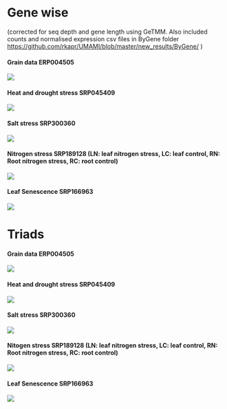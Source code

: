 

# Gene wise 

(corrected for seq depth and gene length using GeTMM. Also included counts and normalised expression csv files in ByGene folder https://github.com/rkapr/UMAMI/blob/master/new_results/ByGene/ )

#### Grain data ERP004505
![](https://github.com/rkapr/UMAMI/blob/master/new_results/ByGene/ERP004505_heatmap_samplemean.png)

#### Heat and drought stress SRP045409
![](https://github.com/rkapr/UMAMI/blob/master/new_results/ByGene/SRP045409_heatmap_samplemean.png)

#### Salt stress SRP300360
![](https://github.com/rkapr/UMAMI/blob/master/new_results/ByGene/SRP300360_heatmap_samplemean.png)

#### Nitrogen stress SRP189128 (LN: leaf nitrogen stress, LC: leaf control, RN: Root nitrogen stress, RC: root control)
![](https://github.com/rkapr/UMAMI/blob/master/new_results/ByGene/SRP189128_heatmap_samplemean.png)

#### Leaf Senescence SRP166963
![](https://github.com/rkapr/UMAMI/blob/master/new_results/ByGene/SRP166963_heatmap_samplemean.png)

# Triads 

#### Grain data ERP004505

![](https://github.com/rkapr/UMAMI/blob/master/new_results/ByGene/triads/grain_dev.png)

#### Heat and drought stress SRP045409

![](https://github.com/rkapr/UMAMI/blob/master/new_results/ByGene/triads/heat_drought_stress.png)


#### Salt stress SRP300360

![](https://github.com/rkapr/UMAMI/blob/master/new_results/ByGene/triads/salt_stress.png)

#### Nitogen stress SRP189128 (LN: leaf nitrogen stress, LC: leaf control, RN: Root nitrogen stress, RC: root control)

![](https://github.com/rkapr/UMAMI/blob/master/new_results/ByGene/triads/salt_stress.png)

#### Leaf Senescence SRP166963

![](https://github.com/rkapr/UMAMI/blob/master/new_results/ByGene/triads/senescence.png)


